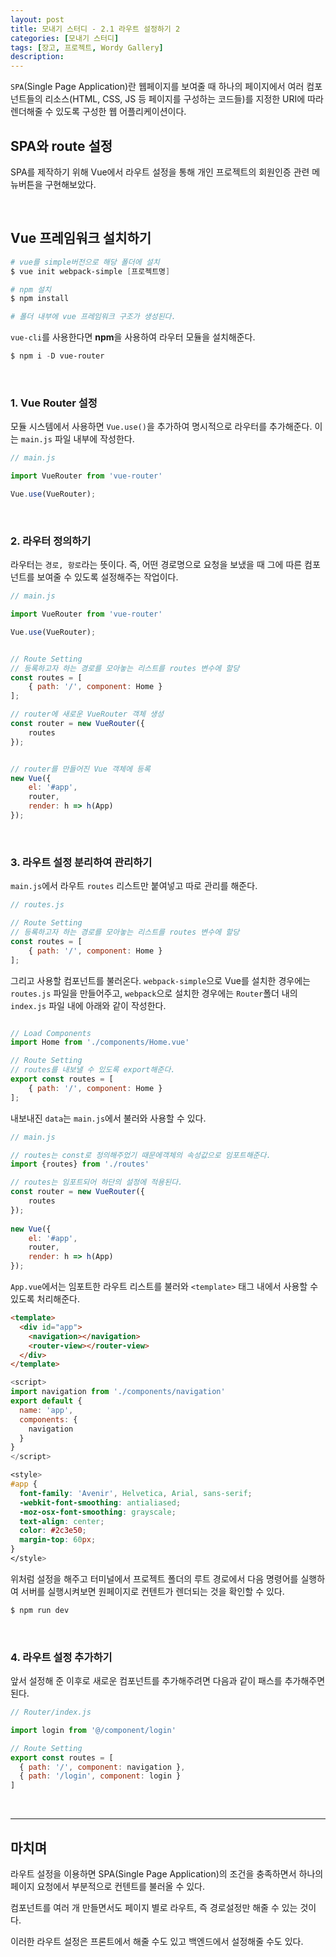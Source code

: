 ```yaml
---
layout: post
title: 모내기 스터디 - 2.1 라우트 설정하기 2
categories: [모내기 스터디]
tags: [장고, 프로젝트, Wordy Gallery]
description: 
---
```



`SPA`(Single Page Application)란 웹페이지를 보여줄 때 하나의 페이지에서 여러 컴포넌트들의 리소스(HTML, CSS, JS 등 페이지를 구성하는 코드들)를 지정한 URI에 따라 렌더해줄 수 있도록 구성한 웹 어플리케이션이다.

## SPA와 route 설정

SPA를 제작하기 위해 Vue에서 라우트 설정을 통해 개인 프로젝트의 회원인증 관련 메뉴버튼을 구현해보았다.

<br>

## Vue 프레임워크 설치하기 

```powershell
# vue를 simple버전으로 해당 폴더에 설치
$ vue init webpack-simple [프로젝트명]

# npm 설치
$ npm install

# 폴더 내부에 vue 프레임워크 구조가 생성된다.
```

`vue-cli`를 사용한다면 **npm**을 사용하여 라우터 모듈을 설치해준다. 

```powershell
$ npm i -D vue-router
```

<br>

### 1. Vue Router 설정

모듈 시스템에서 사용하면 `Vue.use()`을 추가하여 명시적으로 라우터를 추가해준다. 이는 `main.js` 파일 내부에 작성한다.

```javascript
// main.js

import VueRouter from 'vue-router'

Vue.use(VueRouter);
```

<br>

### 2. 라우터 정의하기

라우터는 `경로, 항로`라는 뜻이다. 즉, 어떤 경로명으로 요청을 보냈을 때 그에 따른 컴포넌트를 보여줄 수 있도록 설정해주는 작업이다.

```javascript
// main.js

import VueRouter from 'vue-router'

Vue.use(VueRouter);


// Route Setting
// 등록하고자 하는 경로를 모아놓는 리스트를 routes 변수에 할당
const routes = [
	{ path: '/', component: Home }
];

// router에 새로운 VueRouter 객체 생성
const router = new VueRouter({
	routes
});


// router를 만들어진 Vue 객체에 등록 
new Vue({
	el: '#app',
	router,
	render: h => h(App)
});
```

<br>

### 3. 라우트 설정 분리하여 관리하기

`main.js`에서 라우트 `routes` 리스트만 붙여넣고 따로 관리를 해준다.


```js
// routes.js

// Route Setting
// 등록하고자 하는 경로를 모아놓는 리스트를 routes 변수에 할당
const routes = [
	{ path: '/', component: Home }
];
```

그리고 사용할 컴포넌트를 불러온다. `webpack-simple`으로 Vue를 설치한 경우에는 `routes.js` 파일을 만들어주고, `webpack`으로 설치한 경우에는 `Router`폴더 내의 `index.js` 파일 내에 아래와 같이 작성한다. 

```js

// Load Components
import Home from './components/Home.vue'
```

```js
// Route Setting
// routes를 내보낼 수 있도록 export해준다.
export const routes = [
	{ path: '/', component: Home }
];
```

내보내진 `data`는 `main.js`에서 불러와 사용할 수 있다. 

```js
// main.js

// routes는 const로 정의해주었기 때문에객체의 속성값으로 임포트해준다.
import {routes} from './routes'

// routes는 임포트되어 하단의 설정에 적용된다.
const router = new VueRouter({
	routes
});
 
new Vue({
	el: '#app',
	router,
	render: h => h(App)
});
```

`App.vue`에서는 임포트한 라우트 리스트를 불러와 `<template>` 태그 내에서 사용할 수 있도록 처리해준다.


```html
<template>
  <div id="app">
    <navigation></navigation>
    <router-view></router-view>
  </div>
</template>

```

```js
<script>
import navigation from './components/navigation'
export default {
  name: 'app',
  components: {
    navigation
  }
}
</script>
```

```css
<style>
#app {
  font-family: 'Avenir', Helvetica, Arial, sans-serif;
  -webkit-font-smoothing: antialiased;
  -moz-osx-font-smoothing: grayscale;
  text-align: center;
  color: #2c3e50;
  margin-top: 60px;
}
</style>
```

위처럼 설정을 해주고 터미널에서 프로젝트 폴더의 루트 경로에서 다음 명령어를 실행하여 서버를 실행시켜보면 원페이지로 컨텐트가 렌더되는 것을 확인할 수 있다. 

```powershell
$ npm run dev
```

<br>

### 4. 라우트 설정 추가하기

앞서 설정해 준 이후로 새로운 컴포넌트를 추가해주려면 다음과 같이 패스를 추가해주면 된다. 

```js
// Router/index.js

import login from '@/component/login'

// Route Setting
export const routes = [
  { path: '/', component: navigation },
  { path: '/login', component: login }
]
```

<br>

--- 

## 마치며


라우트 설정을 이용하면 SPA(Single Page Application)의 조건을 충족하면서 하나의 페이지 요청에서 부분적으로 컨텐트를 불러올 수 있다.

컴포넌트를 여러 개 만들면서도 페이지 별로 라우트, 즉 경로설정만 해줄 수 있는 것이다. 

이러한 라우트 설정은 프론트에서 해줄 수도 있고 백엔드에서 설정해줄 수도 있다. 
